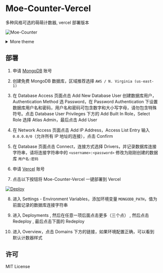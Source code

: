 # Moe-Counter-Vercel

多种风格可选的萌萌计数器, vercel 部署版本

![Moe-Counter](https://count.naihee.cn/moe-counter-vercel-github)

<details>
<summary>More theme</summary>

##### asoul

![asoul](https://count.naihee.cn/demo?theme=asoul)

##### moebooru

![moebooru](https://count.naihee.cn/demo?theme=moebooru)

##### rule34

![Rule34](https://count.naihee.cn/demo?theme=rule34)

##### gelbooru

![Gelbooru](https://count.naihee.cn/demo?theme=gelbooru)

</details>

## 部署

1. 申请 [MongoDB](https://www.mongodb.com/cloud/atlas/register) 账号
2. 创建免费 MongoDB 数据库，区域推荐选择 `AWS / N. Virginia (us-east-1)`
3. 在 Database Access 页面点击 Add New Database User 创建数据库用户，Authentication Method 选 Password，在 Password Authentication 下设置数据库用户名和密码，用户名和密码可包含数字和大小写字母，请勿包含特殊符号。点击 Database User Privileges 下方的 Add Built In Role，Select Role 选择 Atlas Admin，最后点击 Add User

4. 在 Network Access 页面点击 Add IP Address，Access List Entry 输入 `0.0.0.0/0`（允许所有 IP 地址的连接），点击 Confirm

5. 在 Database 页面点击 Connect，连接方式选择 Drivers，并记录数据库连接字符串，请将连接字符串中的 `<username>:<password>` 修改为刚刚创建的数据库 `用户名:密码`

6. 申请 [Vercel](https://vercel.com/signup) 账号
7. 点击以下按钮将 Moe-Counter-Vercel 一键部署到 Vercel<br>

[![Deploy](https://vercel.com/button)](https://vercel.com/new/clone?repository-url=https://github.com/NaiHeeeee/moe-counter)

8. 进入 Settings - Environment Variables，添加环境变量 `MONGODB_PATH`，值为前面记录的数据库连接字符串

9. 进入 Deployments , 然后在任意一项后面点击更多（三个点） , 然后点击 Redeploy , 最后点击下面的 Redeploy
10. 进入 Overview，点击 Domains 下方的链接，如果环境配置正确，可以看到 默认计数器样式


## 许可

MIT License
